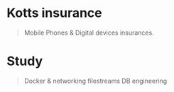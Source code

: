 # Kotts insurance
> Mobile Phones & Digital devices insurances.

# Study
> Docker & networking
> filestreams
> DB engineering